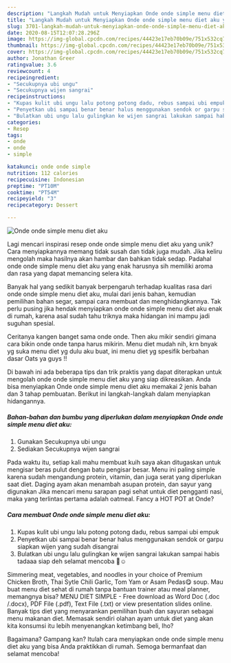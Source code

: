 ```yaml
---
description: "Langkah Mudah untuk Menyiapkan Onde onde simple menu diet aku yang Enak"
title: "Langkah Mudah untuk Menyiapkan Onde onde simple menu diet aku yang Enak"
slug: 3701-langkah-mudah-untuk-menyiapkan-onde-onde-simple-menu-diet-aku-yang-enak
date: 2020-08-15T12:07:28.296Z
image: https://img-global.cpcdn.com/recipes/44423e17eb70b09e/751x532cq70/onde-onde-simple-menu-diet-aku-foto-resep-utama.jpg
thumbnail: https://img-global.cpcdn.com/recipes/44423e17eb70b09e/751x532cq70/onde-onde-simple-menu-diet-aku-foto-resep-utama.jpg
cover: https://img-global.cpcdn.com/recipes/44423e17eb70b09e/751x532cq70/onde-onde-simple-menu-diet-aku-foto-resep-utama.jpg
author: Jonathan Greer
ratingvalue: 3.6
reviewcount: 4
recipeingredient:
- "Secukupnya ubi ungu"
- "Secukupnya wijen sangrai"
recipeinstructions:
- "Kupas kulit ubi ungu lalu potong potong dadu, rebus sampai ubi empuk"
- "Penyetkan ubi sampai benar benar halus menggunakan sendok or garpu siapkan wijen yang sudah disangrai"
- "Bulatkan ubi ungu lalu gulingkan ke wijen sangrai lakukan sampai habis tadaaa siap deh selamat mencoba 🙏☺️"
categories:
- Resep
tags:
- onde
- onde
- simple

katakunci: onde onde simple 
nutrition: 112 calories
recipecuisine: Indonesian
preptime: "PT10M"
cooktime: "PT54M"
recipeyield: "3"
recipecategory: Dessert

---
```



![Onde onde simple menu diet aku](https://img-global.cpcdn.com/recipes/44423e17eb70b09e/751x532cq70/onde-onde-simple-menu-diet-aku-foto-resep-utama.jpg)

Lagi mencari inspirasi resep onde onde simple menu diet aku yang unik? Cara menyiapkannya memang tidak susah dan tidak juga mudah. Jika keliru mengolah maka hasilnya akan hambar dan bahkan tidak sedap. Padahal onde onde simple menu diet aku yang enak harusnya sih memiliki aroma dan rasa yang dapat memancing selera kita.

Banyak hal yang sedikit banyak berpengaruh terhadap kualitas rasa dari onde onde simple menu diet aku, mulai dari jenis bahan, kemudian pemilihan bahan segar, sampai cara membuat dan menghidangkannya. Tak perlu pusing jika hendak menyiapkan onde onde simple menu diet aku enak di rumah, karena asal sudah tahu triknya maka hidangan ini mampu jadi suguhan spesial.

Ceritanya kangen banget sama onde onde. Then aku mikir sendiri gimana cara bikin onde onde tanpa harus mikirin. Menu diet mudah nih, krn bnyak yg suka menu diet yg dulu aku buat, ini menu diet yg spesifik berbahan dasar Oats ya guys !!


Di bawah ini ada beberapa tips dan trik praktis yang dapat diterapkan untuk mengolah onde onde simple menu diet aku yang siap dikreasikan. Anda bisa menyiapkan Onde onde simple menu diet aku memakai 2 jenis bahan dan 3 tahap pembuatan. Berikut ini langkah-langkah dalam menyiapkan hidangannya.

<!--inarticleads1-->

##### Bahan-bahan dan bumbu yang diperlukan dalam menyiapkan Onde onde simple menu diet aku:

1. Gunakan Secukupnya ubi ungu
1. Sediakan Secukupnya wijen sangrai


Pada waktu itu, setiap kali mahu membuat kuih saya akan ditugaskan untuk mengisar beras pulut dengan batu pengisar besar. Menu ini paling simple karena sudah mengandung protein, vitamin, dan juga serat yang diperlukan saat diet. Daging ayam akan menambah asupan protein, dan sayur yang digunakan Jika mencari menu sarapan pagi sehat untuk diet pengganti nasi, maka yang terlintas pertama adalah oatmeal. Fancy a HOT POT at Onde? 

<!--inarticleads2-->

##### Cara membuat Onde onde simple menu diet aku:

1. Kupas kulit ubi ungu lalu potong potong dadu, rebus sampai ubi empuk
1. Penyetkan ubi sampai benar benar halus menggunakan sendok or garpu siapkan wijen yang sudah disangrai
1. Bulatkan ubi ungu lalu gulingkan ke wijen sangrai lakukan sampai habis tadaaa siap deh selamat mencoba 🙏☺️


Simmering meat, vegetables, and noodles in your choice of Premium Chicken Broth, Thai Sytle Chili Garlic, Tom Yam or Asam Pedas😋 soup. Mau buat menu diet sehat di rumah tanpa bantuan trainer atau meal planner, memangnya bisa? MENU DIET SIMPLE - Free download as Word Doc (.doc /.docx), PDF File (.pdf), Text File (.txt) or view presentation slides online. Banyak tips diet yang menyarankan pemilihan buah dan sayuran sebagai menu makanan diet. Memasak sendiri olahan ayam untuk diet yang akan kita konsumsi itu lebih menyenangkan ketimbang beli, lho? 

Bagaimana? Gampang kan? Itulah cara menyiapkan onde onde simple menu diet aku yang bisa Anda praktikkan di rumah. Semoga bermanfaat dan selamat mencoba!
